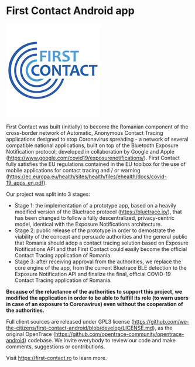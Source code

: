 # First Contact Android app

![alt text](./FirstContact.png "First Contact Logo")

First Contact was built (initially) to become the Romanian component of the cross-border network of Automatic, Anonymous Contact Tracing applications designed to stop Coronavirus spreading - a network of several compatible national applications, built on top of the Bluetooth Exposure Notification protocol, developed in collaboration by Google and Apple (https://www.google.com/covid19/exposurenotifications/). First Contact fully satisfies the EU regulations contained in the EU toolbox for the use of mobile applications for contact tracing and / or warning (https://ec.europa.eu/health/sites/health/files/ehealth/docs/covid-19_apps_en.pdf).

Our project was split into 3 stages:
- Stage 1: the implementation of a prototype app, based on a heavily modified version of the Bluetrace protocol (https://bluetrace.io/), that has been changed to follow a fully descentralized, privacy-centric model, identical with the Exposure Notifications architecture. 
- Stage 2: public release of the prototype in order to demostrate the viability of the concept and persuade authorities and the general public that Romania should adop a contact tracing solution based on Exposure Notifications API and that First Contact could easily become the official Contact Tracing application of Romania.
- Stage 3: after receiving approval from the authorities, we replace the core engine of the app, from the current Bluetrace BLE detection to the Exposure Notification API and finalize the final, official COVID-19 Contact Tracing application of Romania.

<b>Because of the reluctance of the authorities to support this project, we modified the application in order to be able to fulfill its role (to warn users in case of an exposure to Coronavirus) even without the cooperation of the authorities.</b>

Full client sources are released under GPL3 license (https://github.com/we-the-citizens/first-contact-android/blob/develop/LICENSE.md), as the original OpenTrace (https://github.com/opentrace-community/opentrace-android) codebase. We invite everybody to review our code and make comments, suggestions or contributions. 

Visit https://first-contact.ro to learn more.
